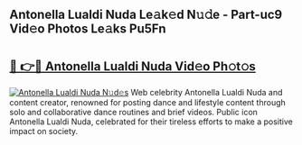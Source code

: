 ## Antonella Lualdi Nuda Le𝚊k𝚎d N𝚞𝚍e - Part-uc9 Vid𝚎o Photos Le𝚊ks Pu5Fn

# <h2><a href="http://fbcn6x.evod.top/?m=Antonella+Lualdi+Nuda">🔗 👉🔴 Antonella Lualdi Nuda Vid𝚎o Ph𝚘t𝚘s</a></h2>

[![Antonella Lualdi Nuda N𝚞d𝚎s](https://i.imgur.com/8V9OHl7.gif)](http://fbcn6x.evod.top/?m=Antonella+Lualdi+Nuda)
Web celebrity Antonella Lualdi Nuda and content creator, renowned for posting dance and lifestyle content through solo and collaborative dance routines and brief videos. Public icon Antonella Lualdi Nuda, celebrated for their tireless efforts to make a positive impact on society. 
